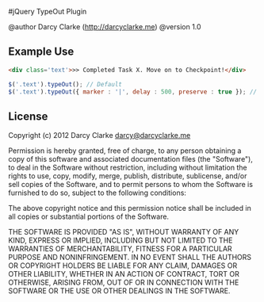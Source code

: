 #jQuery TypeOut Plugin

@author Darcy Clarke (http://darcyclarke.me)
@version 1.0
 
 ## Example Use

 ```html
<div class='text'>>> Completed Task X. Move on to Checkpoint!</div>
```
 
 ```javascript
 $('.text').typeOut(); // Default
 $('.text').typeOut({ marker : '|', delay : 500, preserve : true }); // All options set
```

 ## License

Copyright (c) 2012 Darcy Clarke <darcy@darcyclarke.me>

Permission is hereby granted, free of charge, to any person obtaining a copy of this software and associated documentation files (the "Software"), to deal in the Software without restriction, including without limitation the rights to use, copy, modify, merge, publish, distribute, sublicense, and/or sell copies of the Software, and to permit persons to whom the Software is furnished to do so, subject to the following conditions:

The above copyright notice and this permission notice shall be included in all copies or substantial portions of the Software.

THE SOFTWARE IS PROVIDED "AS IS", WITHOUT WARRANTY OF ANY KIND, EXPRESS OR IMPLIED, INCLUDING BUT NOT LIMITED TO THE WARRANTIES OF MERCHANTABILITY, FITNESS FOR A PARTICULAR PURPOSE AND NONINFRINGEMENT. IN NO EVENT SHALL THE AUTHORS OR COPYRIGHT HOLDERS BE LIABLE FOR ANY CLAIM, DAMAGES OR OTHER LIABILITY, WHETHER IN AN ACTION OF CONTRACT, TORT OR OTHERWISE, ARISING FROM, OUT OF OR IN CONNECTION WITH THE SOFTWARE OR THE USE OR OTHER DEALINGS IN THE SOFTWARE. 
